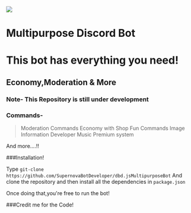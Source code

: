   <br />
    <p>
    <a href="https://dbd.leref.ga"><img src=" alt="dbd.js" /></a>
  </p>

# Multipurpose Discord Bot

# This bot has everything you need!

## Economy,Moderation & More

### Note- This Repository is still under development

### Commands-

> Moderation Commands
> Economy with Shop
> Fun Commands
> Image
> Information
> Developer
> Music
> Premium system 

And more....!!

###Installation!

Type `git-clone https://github.com/SupernovaBotDeveloper/dbd.jsMultipurposeBot`
And clone the repository and then install all the dependencies in `package.json`

Once doing that,you're free to run the bot!

###Credit me for the Code!
